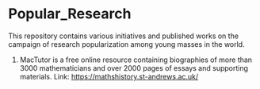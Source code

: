 # Popular_Research
This repository contains various initiatives and published works on the campaign of research popularization among young masses in the world.

1. MacTutor is a free online resource containing biographies of more than 3000 mathematicians and over 2000 pages of essays and supporting materials. 
  Link: https://mathshistory.st-andrews.ac.uk/
